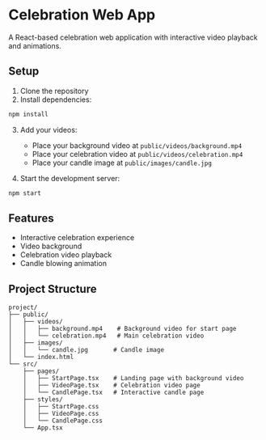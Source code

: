 # Celebration Web App

A React-based celebration web application with interactive video playback and animations.

## Setup

1. Clone the repository
2. Install dependencies:
```bash
npm install
```

3. Add your videos:
   - Place your background video at `public/videos/background.mp4`
   - Place your celebration video at `public/videos/celebration.mp4`
   - Place your candle image at `public/images/candle.jpg`

4. Start the development server:
```bash
npm start
```

## Features

- Interactive celebration experience
- Video background
- Celebration video playback
- Candle blowing animation

## Project Structure

```
project/
├── public/
│   ├── videos/
│   │   ├── background.mp4    # Background video for start page
│   │   └── celebration.mp4   # Main celebration video
│   ├── images/
│   │   └── candle.jpg       # Candle image
│   └── index.html
└── src/
    ├── pages/
    │   ├── StartPage.tsx    # Landing page with background video
    │   ├── VideoPage.tsx    # Celebration video page
    │   └── CandlePage.tsx   # Interactive candle page
    ├── styles/
    │   ├── StartPage.css
    │   ├── VideoPage.css
    │   └── CandlePage.css
    └── App.tsx
```

